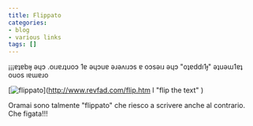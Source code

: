 ```yaml
---
title: Flippato
categories:
- blog
- various links
tags: []
---
```

¡¡¡ɐʇɐbıɟ ǝɥɔ .oıɹɐɹʇuoɔ 1ɐ ǝɥɔuɐ ǝɹǝʌıɹɔs ɐ oɔsǝıɹ ǝɥɔ "oʇɐddı1ɟ" ǝʇuǝɯ1ɐʇ
ouos ıɐɯɐɹo  
[]({{site.url}}/images/flippato.jpg "flippato" )

[![flippato]({{site.url}}/images/flippato.jpg)](http://www.revfad.com/flip.htm
l "flip the text" )

  
Oramai sono talmente "flippato" che riesco a scrivere anche al contrario. Che
figata!!!

